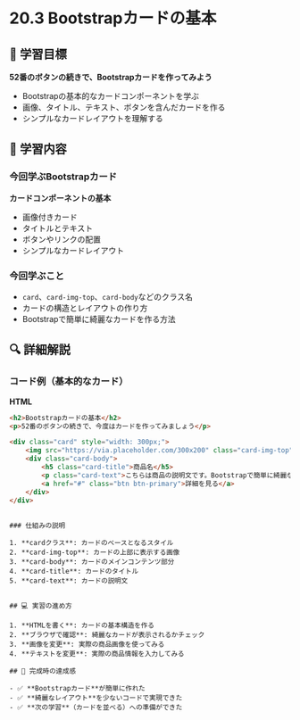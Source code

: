 # 20.3 Bootstrapカードの基本

## 🎯 学習目標

**52番のボタンの続きで、Bootstrapカードを作ってみよう**

- Bootstrapの基本的なカードコンポーネントを学ぶ
- 画像、タイトル、テキスト、ボタンを含んだカードを作る
- シンプルなカードレイアウトを理解する

## 📝 学習内容

### 今回学ぶBootstrapカード

**カードコンポーネントの基本**
- 画像付きカード
- タイトルとテキスト
- ボタンやリンクの配置
- シンプルなカードレイアウト

### 今回学ぶこと

- `card`、`card-img-top`、`card-body`などのクラス名
- カードの構造とレイアウトの作り方
- Bootstrapで簡単に綺麗なカードを作る方法


## 🔍 詳細解説

### コード例（基本的なカード）

**HTML**
```html
<h2>Bootstrapカードの基本</h2>
<p>52番のボタンの続きで、今度はカードを作ってみましょう</p>

<div class="card" style="width: 300px;">
    <img src="https://via.placeholder.com/300x200" class="card-img-top" alt="商品画像">
    <div class="card-body">
        <h5 class="card-title">商品名</h5>
        <p class="card-text">こちらは商品の説明文です。Bootstrapで簡単に綺麗なカードが作れます。</p>
        <a href="#" class="btn btn-primary">詳細を見る</a>
    </div>
</div>
```
```

### 仕組みの説明

1. **cardクラス**: カードのベースとなるスタイル
2. **card-img-top**: カードの上部に表示する画像
3. **card-body**: カードのメインコンテンツ部分
4. **card-title**: カードのタイトル
5. **card-text**: カードの説明文
```


```

## 💻 実習の進め方

1. **HTMLを書く**: カードの基本構造を作る
2. **ブラウザで確認**: 綺麗なカードが表示されるかチェック
3. **画像を変更**: 実際の商品画像を使ってみる
4. **テキストを変更**: 実際の商品情報を入力してみる

## 🎉 完成時の達成感

- ✅ **Bootstrapカード**が簡単に作れた
- ✅ **綺麗なレイアウト**を少ないコードで実現できた
- ✅ **次の学習**（カードを並べる）への準備ができた

